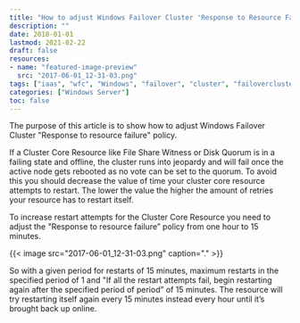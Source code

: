 ```yaml
---
title: "How to adjust Windows Failover Cluster 'Response to Resource Failure' Policy"
description: ""
date: 2018-01-01
lastmod: 2021-02-22
draft: false
resources:
- name: "featured-image-preview"
  src: "2017-06-01_12-31-03.png"
tags: ["iaas", "wfc", "Windows", "failover", "cluster", "failovercluster", "quorum", "policy", "filesharewitness", "jeopardy"]
categories: ["Windows Server"]
toc: false
---
```


The purpose of this article is to show how to adjust Windows Failover Cluster "Response to resource failure" policy.

<!--more-->

If a Cluster Core Resource like File Share Witness or Disk Quorum is in a failing state and offline, the cluster runs into jeopardy and will fail once the active node gets rebooted as no vote can be set to the quorum. To avoid this you should decrease the value of time your cluster core resource attempts to restart. The lower the value the higher the amount of retries your resource has to restart itself.

To increase restart attempts for the Cluster Core Resource you need to adjust the "Response to resource failure” policy from one hour to 15 minutes.

{{< image src="2017-06-01_12-31-03.png" caption="." >}}

So with a given period for restarts of 15 minutes, maximum restarts in the specified period of 1 and "If all the restart attempts fail, begin restarting again after the specified period of period” of 15 minutes. The resource will try restarting itself again every 15 minutes instead every hour until it’s brought back up online.
